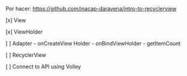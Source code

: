 Por hacer:
https://github.com/inacap-daravena/intro-to-recyclerview

[x] View

[x] ViewHolder

[ ] Adapter
	- onCreateView Holder
	- onBindViewHolder
	- getItemCount

[ ] RecyclerView

[ ] Connect to API using Volley
